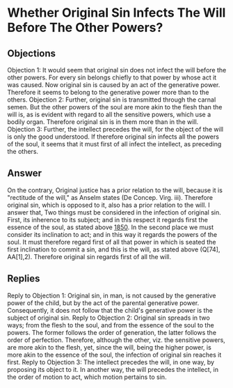 # Whether Original Sin Infects The Will Before The Other Powers?
## Objections
Objection 1: It would seem that original sin does not infect the will before the other powers. For every sin belongs chiefly to that power by whose act it was caused. Now original sin is caused by an act of the generative power. Therefore it seems to belong to the generative power more than to the others.
Objection 2: Further, original sin is transmitted through the carnal semen. But the other powers of the soul are more akin to the flesh than the will is, as is evident with regard to all the sensitive powers, which use a bodily organ. Therefore original sin is in them more than in the will.
Objection 3: Further, the intellect precedes the will, for the object of the will is only the good understood. If therefore original sin infects all the powers of the soul, it seems that it must first of all infect the intellect, as preceding the others.
## Answer
On the contrary, Original justice has a prior relation to the will, because it is "rectitude of the will," as Anselm states (De Concep. Virg. iii). Therefore original sin, which is opposed to it, also has a prior relation to the will.
I answer that, Two things must be considered in the infection of original sin. First, its inherence to its subject; and in this respect it regards first the essence of the soul, as stated above [1850](A[2]). In the second place we must consider its inclination to act; and in this way it regards the powers of the soul. It must therefore regard first of all that power in which is seated the first inclination to commit a sin, and this is the will, as stated above (Q[74], AA[1],2). Therefore original sin regards first of all the will.
## Replies
Reply to Objection 1: Original sin, in man, is not caused by the generative power of the child, but by the act of the parental generative power. Consequently, it does not follow that the child's generative power is the subject of original sin.
Reply to Objection 2: Original sin spreads in two ways; from the flesh to the soul, and from the essence of the soul to the powers. The former follows the order of generation, the latter follows the order of perfection. Therefore, although the other, viz. the sensitive powers, are more akin to the flesh, yet, since the will, being the higher power, is more akin to the essence of the soul, the infection of original sin reaches it first.
Reply to Objection 3: The intellect precedes the will, in one way, by proposing its object to it. In another way, the will precedes the intellect, in the order of motion to act, which motion pertains to sin.
